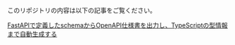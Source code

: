 このリポジトリの内容は以下の記事をご覧ください。

[FastAPIで定義したschemaからOpenAPI仕様書を出力し、TypeScriptの型情報まで自動生成する](https://zenn.dev/horitaka/articles/fastapi-openapi-typescript)
